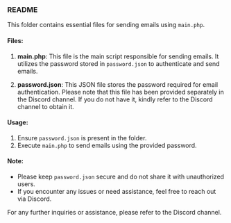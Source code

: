 ### README

This folder contains essential files for sending emails using `main.php`.

#### Files:

1. **main.php**: This file is the main script responsible for sending emails. It utilizes the password stored in `password.json` to authenticate and send emails. 

2. **password.json**: This JSON file stores the password required for email authentication. Please note that this file has been provided separately in the Discord channel. If you do not have it, kindly refer to the Discord channel to obtain it.

#### Usage:

1. Ensure `password.json` is present in the folder.
2. Execute `main.php` to send emails using the provided password.

#### Note:

- Please keep `password.json` secure and do not share it with unauthorized users.
- If you encounter any issues or need assistance, feel free to reach out via Discord.

For any further inquiries or assistance, please refer to the Discord channel.
